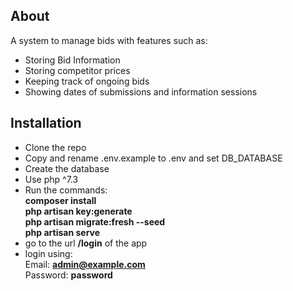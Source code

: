 ## About
A system to manage bids with features such as:

- Storing Bid Information
- Storing competitor prices
- Keeping track of ongoing bids
- Showing dates of submissions and information sessions

## Installation

- Clone the repo
- Copy and rename .env.example to .env and set DB_DATABASE
- Create the database
- Use php ^7.3
- Run the commands:\
**composer install**\
**php artisan key:generate**\
**php artisan migrate:fresh --seed**\
**php artisan serve**
- go to the url **/login** of the app
- login using:\
Email: **admin@example.com**\
Password: **password**
